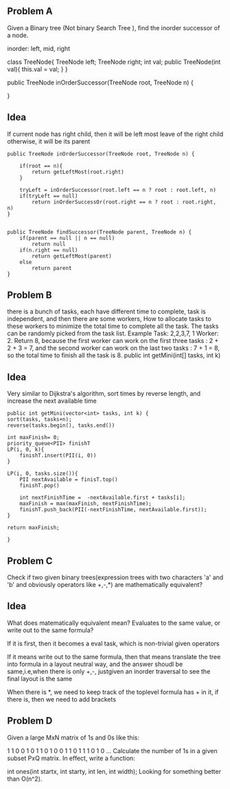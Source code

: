 Problem A
------------
Given a Binary tree (Not binary Search Tree ), find the inorder successor of a node.

inorder: left, mid, right

class TreeNode{
    TreeNode left;
    TreeNode right;
     int val;
    public TreeNode(int val){
        this.val = val;
    }
}

public TreeNode inOrderSuccessor(TreeNode root, TreeNode n) {


}

Idea
------
If current node has right child, then it will be left most leave of the right child
otherwise, it will be its parent 

```
public TreeNode inOrderSuccessor(TreeNode root, TreeNode n) {

	if(root == n){
		return getLeftMost(root.right)
	}

	tryLeft = inOrderSuccessor(root.left == n ? root : root.left, n)
	if(tryLeft == null)
		return inOrderSuccessOr(root.right == n ? root : root.right, n)
}


public TreeNode findSuccessor(TreeNode parent, TreeNode n) {
	if(parent == null || n == null)
		return null
	if(n.right == null)
		return getLeftMost(parent)
	else
		return parent
}
```

Problem B
-----------
there is a bunch of tasks, each have different time to complete, task is independent, and then there are some workers, 
How to allocate tasks to these workers to minimize the total time to complete all the task. The tasks can be randomly picked from the task list. 
Example 
Task: 2,2,3,7, 1 
Worker: 2. 
Return 8, because the first worker can work on the first three tasks : 2 + 2 + 3 = 7, and the second worker can work on the last two tasks : 7 + 1 = 8, so the total time to finish all the task is 8. 
public int getMini(int[] tasks, int k)

Idea
--------
Very similar to Dijkstra's algorithm, sort times by reverse length, and increase the next available time

```
public int getMini(vector<int> tasks, int k) {
sort(tasks, tasks+n);
reverse(tasks.begin(), tasks.end())

int maxFinish= 0;
priority_queue<PII> finishT
LP(i, 0, k){
	finishT.insert(PII(i, 0))	
}

LP(i, 0, tasks.size()){
	PII nextAvailable = finisT.top()
	finishT.pop()

	int nextFinishTime =  -nextAvailable.first + tasks[i];
	maxFinish = max(maxFinish, nextFinishTime);
	finishT.push_back(PII(-nextFinishTime, nextAvailable.first));
}

return maxFinish;

}

```


Problem C
------------
Check if two given binary trees(expression trees with two characters 'a' and 'b' and obviously operators like +,-,*) are mathematically equivalent?

Idea
-------
What does matematically equivalent mean? Evaluates to the same value, or write out to the same formula?

If it is first, then it becomes a eval task, which is non-trivial given operators

If it means write out to the same formula, then that means translate the tree into formula in a layout neutral way, and the answer shoudl be same,i.e,when there is only +,-, justgiven an inorder traversal to see the final layout is the same 

When there is *, we need to keep track of the toplevel formula has + in it, if there is, then we need to add brackets



Problem D
----------
Given a large MxN matrix of 1s and 0s like this:


1 1 0 0 1 0 1
1 0 1 0 0 1 1
0 1 1 1 0 1 0
...
Calculate the number of 1s in a given subset PxQ matrix. In effect, write a function:


int ones(int startx, int starty, int len, int width);
Looking for something better than O(n^2).


